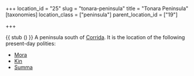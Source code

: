 +++
location_id = "25"
slug = "tonara-peninsula"
title = "Tonara Peninsula"
[taxonomies]
location_class = ["peninsula"]
parent_location_id = ["19"]

+++

{{ stub () }} 
A peninsula south of [Corrida](@/locations/corrida.md). It is the location of the
following present-day polities:

 - [Mora](@/locations/mora.md)
 - [Kin](@/locations/kin.md)
 - [Summa](@/locations/summa.md)